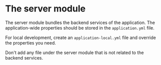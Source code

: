 # The server module

The server module bundles the backend services of the application.
The application-wide properties should be stored in the `application.yml` file.

For local development, create an `application-local.yml` file and override the properties you need.

Don't add any file under the server module that is not related to the backend services.
